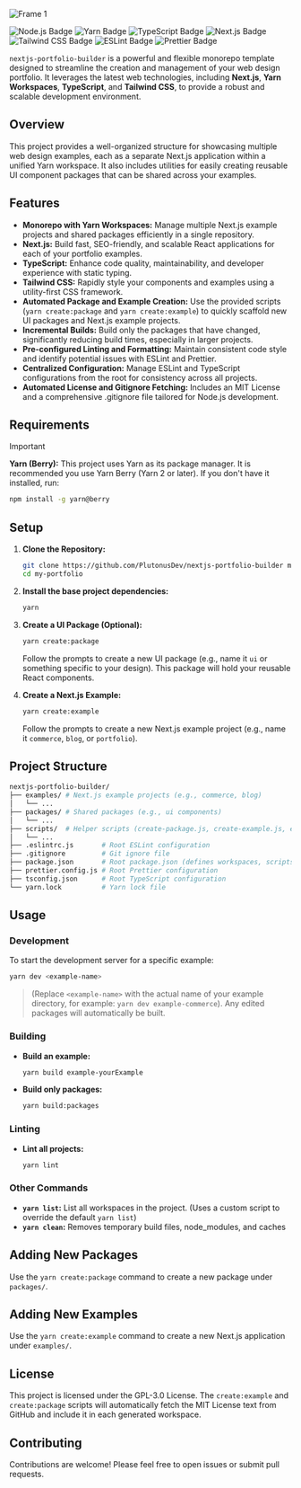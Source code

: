 ![Frame 1](https://github.com/user-attachments/assets/321262e3-7246-4572-8f6b-ec81c32087d2)

![Node.js Badge](https://img.shields.io/badge/Node.js-5FA04E?logo=nodedotjs&logoColor=fff&style=flat-square)
![Yarn Badge](https://img.shields.io/badge/Yarn-2C8EBB?logo=yarn&logoColor=fff&style=flat-square)
![TypeScript Badge](https://img.shields.io/badge/TypeScript-3178C6?logo=typescript&logoColor=fff&style=flat-square)
![Next.js Badge](https://img.shields.io/badge/Next.js-000?logo=nextdotjs&logoColor=fff&style=flat-square)
![Tailwind CSS Badge](https://img.shields.io/badge/Tailwind%20CSS-06B6D4?logo=tailwindcss&logoColor=fff&style=flat-square)
![ESLint Badge](https://img.shields.io/badge/ESLint-4B32C3?logo=eslint&logoColor=fff&style=flat-square)
![Prettier Badge](https://img.shields.io/badge/Prettier-F7B93E?logo=prettier&logoColor=fff&style=flat-square)

`nextjs-portfolio-builder` is a powerful and flexible monorepo template designed to streamline the creation and management of your web design portfolio. It leverages the latest web technologies, including **Next.js**, **Yarn Workspaces**, **TypeScript**, and **Tailwind CSS**, to provide a robust and scalable development environment.

## Overview

This project provides a well-organized structure for showcasing multiple web design examples, each as a separate Next.js application within a unified Yarn workspace. It also includes utilities for easily creating reusable UI component packages that can be shared across your examples.

## Features

- **Monorepo with Yarn Workspaces:** Manage multiple Next.js example projects and shared packages efficiently in a single repository.
- **Next.js:** Build fast, SEO-friendly, and scalable React applications for each of your portfolio examples.
- **TypeScript:** Enhance code quality, maintainability, and developer experience with static typing.
- **Tailwind CSS:** Rapidly style your components and examples using a utility-first CSS framework.
- **Automated Package and Example Creation:** Use the provided scripts (`yarn create:package` and `yarn create:example`) to quickly scaffold new UI packages and Next.js example projects.
- **Incremental Builds:** Build only the packages that have changed, significantly reducing build times, especially in larger projects.
- **Pre-configured Linting and Formatting:** Maintain consistent code style and identify potential issues with ESLint and Prettier.
- **Centralized Configuration:** Manage ESLint and TypeScript configurations from the root for consistency across all projects.
- **Automated License and Gitignore Fetching:** Includes an MIT License and a comprehensive .gitignore file tailored for Node.js development.

## Requirements

> [!IMPORTANT]
> **Yarn (Berry):** This project uses Yarn as its package manager. It is recommended you use Yarn Berry (Yarn 2 or later). If you don't have it installed, run:
>
> ```bash
> npm install -g yarn@berry
> ```

## Setup

1. **Clone the Repository:**

   ```bash
   git clone https://github.com/PlutonusDev/nextjs-portfolio-builder my-portfolio
   cd my-portfolio
   ```

2. **Install the base project dependencies:**

   ```bash
   yarn
   ```

3. **Create a UI Package (Optional):**

   ```bash
   yarn create:package
   ```

   Follow the prompts to create a new UI package (e.g., name it `ui` or something specific to your design). This package will hold your reusable React components.

4. **Create a Next.js Example:**

   ```bash
   yarn create:example
   ```

   Follow the prompts to create a new Next.js example project (e.g., name it `commerce`, `blog`, or `portfolio`).

## Project Structure

```sh
nextjs-portfolio-builder/
├── examples/ # Next.js example projects (e.g., commerce, blog)
│   └── ...
├── packages/ # Shared packages (e.g., ui components)
│   └── ...
├── scripts/  # Helper scripts (create-package.js, create-example.js, etc.)
│   └── ...
├── .eslintrc.js       # Root ESLint configuration
├── .gitignore         # Git ignore file
├── package.json       # Root package.json (defines workspaces, scripts)
├── prettier.config.js # Root Prettier configuration
├── tsconfig.json      # Root TypeScript configuration
└── yarn.lock          # Yarn lock file
```

## Usage

### Development

To start the development server for a specific example:

```bash
yarn dev <example-name>
```

> (Replace `<example-name>` with the actual name of your example directory, for example: `yarn dev example-commerce`). Any edited packages will automatically be built.

### Building

- **Build an example:**

  ```bash
  yarn build example-yourExample
  ```

- **Build only packages:**

  ```bash
  yarn build:packages
  ```

### Linting

- **Lint all projects:**

  ```bash
  yarn lint
  ```

### Other Commands

- **`yarn list`:** List all workspaces in the project. (Uses a custom script to override the default `yarn list`)
- **`yarn clean`:** Removes temporary build files, node_modules, and caches

## Adding New Packages

Use the `yarn create:package` command to create a new package under `packages/`.

## Adding New Examples

Use the `yarn create:example` command to create a new Next.js application under `examples/`.

## License

This project is licensed under the GPL-3.0 License. The `create:example` and `create:package` scripts will automatically fetch the MIT License text from GitHub and include it in each generated workspace.

## Contributing

Contributions are welcome! Please feel free to open issues or submit pull requests.
